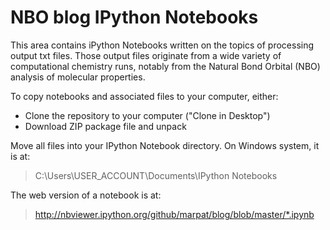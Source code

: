 NBO blog IPython Notebooks
================

This area contains iPython Notebooks written on the topics of processing output txt files. 
Those output files originate from a wide variety of computational chemistry runs, notably from the Natural Bond Orbital (NBO) 
analysis of molecular properties.

To copy notebooks and associated files to your computer, either:

+    Clone the repository to your computer ("Clone in Desktop")
+    Download ZIP package file and unpack

Move all files into your IPython Notebook directory. On Windows system, it is at:
> C:\Users\USER_ACCOUNT\Documents\IPython Notebooks

The web version of a notebook is at:
> http://nbviewer.ipython.org/github/marpat/blog/blob/master/*.ipynb
